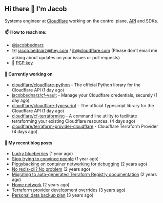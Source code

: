 ## Hi there 👋 I'm Jacob

Systems engineer at [Cloudflare](https://cloudflare.com) working on the control plane, [API](https://api.cloudflare.com) and SDKs.

#### 📫 How to reach me:

- [@jacobbednarz](https://twitter.com/jacobbednarz)
- ✉️ jacob.bednarz@hey.com / jb@cloudflare.com (Please don't email me asking about updates on your issues or pull requests)
- 🔐 [PGP key](https://keybase.io/jacobbednarz/pgp_keys.asc)

#### 👷 Currently working on


- [cloudflare/cloudflare-python](https://github.com/cloudflare/cloudflare-python) - The official Python library for the Cloudflare API (1 day ago)
- [jacobbednarz/cf-vault](https://github.com/jacobbednarz/cf-vault) - Manage your Cloudflare credentials, securely (1 day ago)
- [cloudflare/cloudflare-typescript](https://github.com/cloudflare/cloudflare-typescript) - The official Typescript library for the Cloudflare API (1 day ago)
- [cloudflare/cf-terraforming](https://github.com/cloudflare/cf-terraforming) - A command line utility to facilitate terraforming your existing Cloudflare resources. (4 days ago)
- [cloudflare/terraform-provider-cloudflare](https://github.com/cloudflare/terraform-provider-cloudflare) - Cloudflare Terraform Provider (4 days ago)

#### 📜 My recent blog posts


- [Lucky blueberries](https://jacobbednarz.com/lucky-blueberries) (1 year ago)
- [Stop trying to convince people](https://jacobbednarz.com/stop-trying-to-convince-people) (1 year ago)
- [Piggybacking on container networking for debugging](https://jacobbednarz.com/piggybacking-on-container-networking-for-debugging) (2 years ago)
- [No redis-cli? No problem](https://jacobbednarz.com/no-redis-cli-no-problem) (2 years ago)
- [Migrating to auto-generated Terraform Registry documentation](https://jacobbednarz.com/migrating-to-auto-generated-terraform-registry-documentation) (2 years ago)
- [Home network](https://jacobbednarz.com/home-network-and-lab) (2 years ago)
- [Terraform provider development overrides](https://jacobbednarz.com/terraform-provider-development-overrides) (3 years ago)
- [Personal data backup plan](https://jacobbednarz.com/personal-data-backup-plan) (3 years ago)
